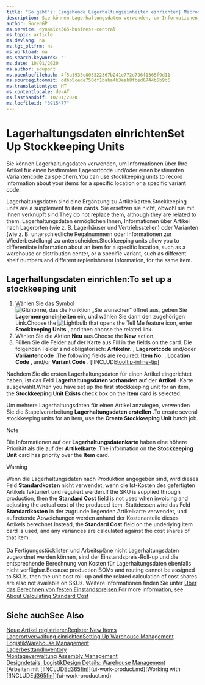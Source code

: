 ```yaml
---
title: "So geht's: Eingehende Lagerhaltungseinheiten einrichten| Microsoft Docs"
description: Sie können Lagerhaltungsdaten verwenden, um Informationen über Ihre Artikel für einen bestimmten Lagerortcode und/oder einen bestimmten Variantencode zu speichern.
author: SorenGP
ms.service: dynamics365-business-central
ms.topic: article
ms.devlang: na
ms.tgt_pltfrm: na
ms.workload: na
ms.search.keywords: ''
ms.date: 10/01/2020
ms.author: edupont
ms.openlocfilehash: 4f5a1933e803322367b241e772d796f1365f9d11
ms.sourcegitcommit: ddbb5cede750df1baba4b3eab8fbed6744b5b9d6
ms.translationtype: HT
ms.contentlocale: de-AT
ms.lasthandoff: 10/01/2020
ms.locfileid: "3915477"
---
```

# <a name="set-up-stockkeeping-units"></a><span data-ttu-id="7ccb1-103">Lagerhaltungsdaten einrichten</span><span class="sxs-lookup"><span data-stu-id="7ccb1-103">Set Up Stockkeeping Units</span></span>
<span data-ttu-id="7ccb1-104">Sie können Lagerhaltungsdaten verwenden, um Informationen über Ihre Artikel für einen bestimmten Lagerortcode und/oder einen bestimmten Variantencode zu speichern.</span><span class="sxs-lookup"><span data-stu-id="7ccb1-104">You can use stockkeeping units to record information about your items for a specific location or a specific variant code.</span></span>  

 <span data-ttu-id="7ccb1-105">Lagerhaltungsdaten sind eine Ergänzung zu Artikelkarten.</span><span class="sxs-lookup"><span data-stu-id="7ccb1-105">Stockkeeping units are a supplement to item cards.</span></span> <span data-ttu-id="7ccb1-106">Sie ersetzen sie nicht, obwohl sie mit ihnen verknüpft sind.</span><span class="sxs-lookup"><span data-stu-id="7ccb1-106">They do not replace them, although they are related to them.</span></span> <span data-ttu-id="7ccb1-107">Lagerhaltungsdaten ermöglichen Ihnen, Informationen über Artikel nach Lagerorten (wie z. B. Lagerhäuser und Vertriebsstellen) oder Varianten (wie z. B. unterschiedliche Regalnummern oder Informationen zur Wiederbestellung) zu unterscheiden.</span><span class="sxs-lookup"><span data-stu-id="7ccb1-107">Stockkeeping units allow you to differentiate information about an item for a specific location, such as a warehouse or distribution center, or a specific variant, such as different shelf numbers and different replenishment information, for the same item.</span></span>  

## <a name="to-set-up-a-stockkeeping-unit"></a><span data-ttu-id="7ccb1-108">Lagerhaltungsdaten einrichten:</span><span class="sxs-lookup"><span data-stu-id="7ccb1-108">To set up a stockkeeping unit</span></span>  

1.  <span data-ttu-id="7ccb1-109">Wählen Sie das Symbol ![Glühbirne, das die Funktion „Sie wünschen“ öffnet](media/ui-search/search_small.png "Tell Me-Funktion") aus, geben Sie **Lagermengeneinheiten** ein, und wählen Sie dann den zugehörigen Link.</span><span class="sxs-lookup"><span data-stu-id="7ccb1-109">Choose the ![Lightbulb that opens the Tell Me feature](media/ui-search/search_small.png "Tell me what you want to do") icon, enter **Stockkeeping Units** , and then choose the related link.</span></span>  
2.  <span data-ttu-id="7ccb1-110">Wählen Sie die Aktion **Neu** aus.</span><span class="sxs-lookup"><span data-stu-id="7ccb1-110">Choose the **New** action.</span></span>  
3.  <span data-ttu-id="7ccb1-111">Füllen Sie die Felder auf der Karte aus.</span><span class="sxs-lookup"><span data-stu-id="7ccb1-111">Fill in the fields on the card.</span></span> <span data-ttu-id="7ccb1-112">Die folgenden Felder sind obligatorisch: **Artikelnr.** , **Lagerortcode** und/oder **Variantencode** .</span><span class="sxs-lookup"><span data-stu-id="7ccb1-112">The following fields are required: **Item No.** , **Location Code** , and/or **Variant Code** .</span></span> [!INCLUDE[tooltip-inline-tip](includes/tooltip-inline-tip_md.md)]  

<span data-ttu-id="7ccb1-113">Nachdem Sie die ersten Lagerhaltungsdaten für einen Artikel eingerichtet haben, ist das Feld **Lagerhaltungsdaten vorhanden** auf der **Artikel** -Karte ausgewählt.</span><span class="sxs-lookup"><span data-stu-id="7ccb1-113">When you have set up the first stockkeeping unit for an item, the **Stockkeeping Unit Exists** check box on the **Item** card is selected.</span></span>  

<span data-ttu-id="7ccb1-114">Um mehrere Lagerhaltungsdaten für einen Artikel anzulegen, verwenden Sie die Stapelverarbeitung **Lagerhaltungsdaten erstellen** .</span><span class="sxs-lookup"><span data-stu-id="7ccb1-114">To create several stockkeeping units for an item, use the **Create Stockkeeping Unit** batch job.</span></span>  

> [!NOTE]  
>  <span data-ttu-id="7ccb1-115">Die Informationen auf der **Lagerhaltungsdatenkarte** haben eine höhere Priorität als die auf der **Artikelkarte** .</span><span class="sxs-lookup"><span data-stu-id="7ccb1-115">The information on the **Stockkeeping Unit** card has priority over the **Item** card.</span></span>

> [!Warning]
> <span data-ttu-id="7ccb1-116">Wenn die Lagerhaltungsdaten nach Produktion angegeben sind, wird dieses Feld **Standardkosten** nicht verwendet, wenn die Ist-Kosten des gefertigten Artikels fakturiert und reguliert werden.</span><span class="sxs-lookup"><span data-stu-id="7ccb1-116">If the SKU is supplied through production, then the **Standard Cost** field is not used when invoicing and adjusting the actual cost of the produced item.</span></span> <span data-ttu-id="7ccb1-117">Stattdessen wird das Feld **Standardkosten** in der zugrunde liegenden Artikelkarte verwendet, und auftretende Abweichungen werden anhand der Kostenanteile dieses Artikels berechnet.</span><span class="sxs-lookup"><span data-stu-id="7ccb1-117">Instead, the **Standard Cost** field on the underlying item card is used, and any variances are calculated against the cost shares of that item.</span></span><br /><br />
> <span data-ttu-id="7ccb1-118">Da Fertigungsstücklisten und Arbeitspläne nicht Lagerhaltungsdaten zugeordnet werden können, sind der Einstandspreis-Roll-up und die entsprechende Berechnung von Kosten für Lagerhaltungsdaten ebenfalls nicht verfügbar.</span><span class="sxs-lookup"><span data-stu-id="7ccb1-118">Because production BOMs and routing cannot be assigned to SKUs, then the unit cost roll-up and the related calculation of cost shares are also not available on SKUs.</span></span> <span data-ttu-id="7ccb1-119">Weitere Informationen finden Sie unter [Über das Berechnen von festen Einstandspreisen](finance-about-calculating-standard-cost.md).</span><span class="sxs-lookup"><span data-stu-id="7ccb1-119">For more information, see [About Calculating Standard Cost](finance-about-calculating-standard-cost.md)</span></span>

## <a name="see-also"></a><span data-ttu-id="7ccb1-120">Siehe auch</span><span class="sxs-lookup"><span data-stu-id="7ccb1-120">See Also</span></span>  
[<span data-ttu-id="7ccb1-121">Neue Artikel registrieren</span><span class="sxs-lookup"><span data-stu-id="7ccb1-121">Register New Items</span></span>](inventory-how-register-new-items.md)  
[<span data-ttu-id="7ccb1-122">Lagerortverwaltung einrichten</span><span class="sxs-lookup"><span data-stu-id="7ccb1-122">Setting Up Warehouse Management</span></span>](warehouse-setup-warehouse.md)  
[<span data-ttu-id="7ccb1-123">Logistik</span><span class="sxs-lookup"><span data-stu-id="7ccb1-123">Warehouse Management</span></span>](warehouse-manage-warehouse.md)  
[<span data-ttu-id="7ccb1-124">Lagerbesttand</span><span class="sxs-lookup"><span data-stu-id="7ccb1-124">Inventory</span></span>](inventory-manage-inventory.md)  
<span data-ttu-id="7ccb1-125">[Montageverwaltung](assembly-assemble-items.md)  </span><span class="sxs-lookup"><span data-stu-id="7ccb1-125">[Assembly Management](assembly-assemble-items.md)  </span></span>  
[<span data-ttu-id="7ccb1-126">Designdetails: Logistik</span><span class="sxs-lookup"><span data-stu-id="7ccb1-126">Design Details: Warehouse Management</span></span>](design-details-warehouse-management.md)  
<span data-ttu-id="7ccb1-127">[Arbeiten mit [!INCLUDE[d365fin](includes/d365fin_md.md)]](ui-work-product.md)</span><span class="sxs-lookup"><span data-stu-id="7ccb1-127">[Working with [!INCLUDE[d365fin](includes/d365fin_md.md)]](ui-work-product.md)</span></span>  
